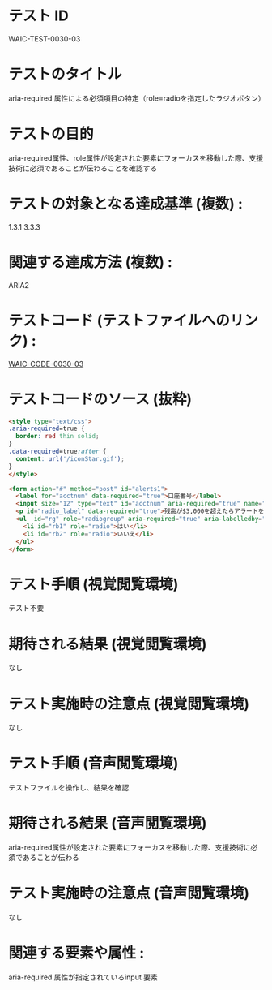 # テスト ID 
WAIC-TEST-0030-03

# テストのタイトル 
aria-required 属性による必須項目の特定（role=radioを指定したラジオボタン）

# テストの目的 

aria-required属性、role属性が設定された要素にフォーカスを移動した際、支援技術に必須であることが伝わることを確認する

# テストの対象となる達成基準 (複数) :
1.3.1
3.3.3

# 関連する達成方法 (複数) :
ARIA2

# テストコード (テストファイルへのリンク) :
[WAIC-CODE-0030-03](https://waic.github.io/as_test/WAIC-CODE/WAIC-CODE-0030-03.html)

# テストコードのソース (抜粋)

```html
<style type="text/css">
.aria-required=true {
  border: red thin solid;
}
.data-required=true:after {
  content: url('/iconStar.gif');
}
</style>

<form action="#" method="post" id="alerts1">
  <label for="acctnum" data-required="true">口座番号</label>
  <input size="12" type="text" id="acctnum" aria-required="true" name="acctnum" />
  <p id="radio_label" data-required="true">残高が$3,000を超えたらアラートを送信する</p>
  <ul  id="rg" role="radiogroup" aria-required="true" aria-labelledby="radio_label">
    <li id="rb1" role="radio">はい</li>
    <li id="rb2" role="radio">いいえ</li>
  </ul>
</form>
```

# テスト手順 (視覚閲覧環境) 
テスト不要

# 期待される結果 (視覚閲覧環境) 
なし

# テスト実施時の注意点 (視覚閲覧環境) 

なし

# テスト手順 (音声閲覧環境) 

テストファイルを操作し、結果を確認

# 期待される結果 (音声閲覧環境) 

aria-required属性が設定された要素にフォーカスを移動した際、支援技術に必須であることが伝わる

# テスト実施時の注意点 (音声閲覧環境) 

なし

# 関連する要素や属性 :

aria-required 属性が指定されているinput 要素